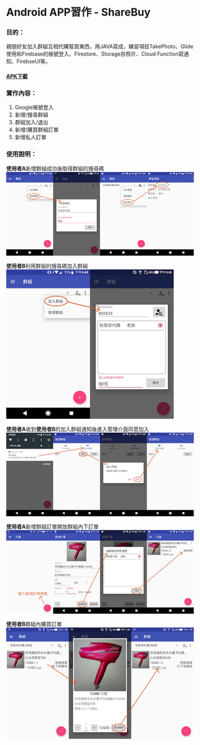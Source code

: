 # Android APP習作 - ShareBuy
### 目的：
親朋好友加入群組互相代購幫買東西，用JAVA寫成，練習項目TakePhoto、Glide使用和Firebase的帳號登入、Firestore、Storage存照片、Cloud Function寫通知、FirebseUI等。
#### [APK下載](https://github.com/mingmintang/sharebuy/raw/master/apk/sharebuy.apk "sharebuy.apk")


### 實作內容：
1. Google帳號登入
2. 新增/搜尋群組
3. 群組加入/退出
4. 新增/購買群組訂單
5. 新增私人訂單


### 使用說明：
**使用者A**新增群組成功後取得群組的搜尋碼<br/>
![GITHUB](https://github.com/mingmintang/sharebuy/blob/master/screenshot/add_group.jpg "新增群組")

**使用者B**利用群組的搜尋碼加入群組<br/>
![GITHUB](https://github.com/mingmintang/sharebuy/blob/master/screenshot/join_group.jpg "加入群組")

**使用者A**收到**使用者B**的加入群組通知後進入管理介面同意加入<br/>
![GITHUB](https://github.com/mingmintang/sharebuy/blob/master/screenshot/accept_join_group.jpg "同意加入群組")

**使用者A**新增群組訂單開放群組內下訂單<br/>
![GITHUB](https://github.com/mingmintang/sharebuy/blob/master/screenshot/add_order.jpg "新增訂單")

**使用者B**群組內購買訂單<br/>
![GITHUB](https://github.com/mingmintang/sharebuy/blob/master/screenshot/buy_order.jpg "購買訂單")

